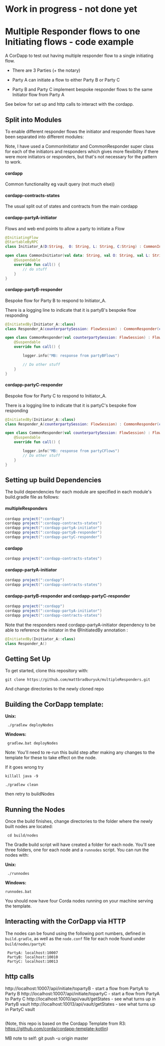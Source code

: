 

# Work in progress - not done yet


# Multiple Responder flows to one Initiating flows - code example

A CorDapp to test out having multiple responder flow to a single initiating flow.

- There are 3 Parties (+ the notary)

- Party A can initiate a flow to either Party B or Party C

- Party B and Party C implement bespoke responder flows to the same Initiator flow from Party A

See below for set up and http calls to interact with the cordapp.


## Split into Modules

To enable different responder flows the initiator and responder flows have been separated into different modules:

Note, I have used a CommonInitiator and CommonResponder super class for each of the initiators and responders which gives more flexibility if there were more initiators or responders, but that's not necessary for the pattern to work.


#### cordapp

Common functionality eg vault query (not much else))

#### cordapp-contracts-states 

The usual split out of states and contracts from the main cordapp


#### cordapp-partyA-initiator

Flows and web end points to allow a party to initiate a Flow

```kotlin
@InitiatingFlow
@StartableByRPC
class Initiator_A(D:String,  O: String, L: String, C:String) : CommonInitiator(D, O, L, C)

open class CommonInitiator(val data: String, val O: String, val L: String, val C:String) : FlowLogic<Unit>() {
    @Suspendable
    override fun call() {
        // do stuff
    }
}
```


#### cordapp-partyB-responder

Bespoke flow for Party B to respond to Initiator_A.

There is a logging line to indicate that it is partyB's bespoke flow responding

```kotlin
@InitiatedBy(Initiator_A::class)
class Responder_A(counterpartySession: FlowSession) : CommonResponder(counterpartySession)

open class CommonResponder(val counterpartySession: FlowSession) : FlowLogic<Unit>() {
    @Suspendable
    override fun call() {

        logger.info("MB: response from partyBFlows")

        // Do other stuff
    }
}
```


#### cordapp-partyC-responder

Bespoke flow for Party C to respond to Initiator_A.

There is a logging line to indicate that it is partyC's bespoke flow responding

```kotlin
@InitiatedBy(Initiator_A::class)
class Responder_A(counterpartySession: FlowSession) : CommonResponder(counterpartySession)

open class CommonResponder(val counterpartySession: FlowSession) : FlowLogic<Unit>() {
    @Suspendable
    override fun call() {

        logger.info("MB: response from partyCFlows")
        // Do other stuff
    }
}
```


## Setting up build Dependencies

The build dependencies for each module are specified in each module's build.gradle file as follows:

#### multipleResponders

```gradle
cordapp project(":cordapp")
cordapp project(":cordapp-contracts-states")
cordapp project(":cordapp-partyA-initiator")
cordapp project(":cordapp-partyB-responder")
cordapp project(":cordapp-partyC-responder")
```



#### cordapp

```gradle
cordapp project(":cordapp-contracts-states")
```

#### cordapp-partyA-initiator

```gradle
cordapp project(":cordapp")
cordapp project(":cordapp-contracts-states")
```

#### cordapp-partyB-responder and cordapp-partyC-responder

```gradle
cordapp project(":cordapp")
cordapp project(":cordapp-partyA-initiator")
cordapp project(":cordapp-contracts-states")
```
Note that the responders need cordapp-partyA-initiator dependency to be able to reference the initiator in the @InitiatedBy annotation :

```kotlin
@InitiatedBy(Initiator_A::class)
class Responder_A()

```






## Getting Set Up

To get started, clone this repository with:

    git clone https://github.com/mattbradburyuk/multipleResponders.git

And change directories to the newly cloned repo

     

## Building the CorDapp template:

**Unix:** 

     ./gradlew deployNodes

**Windows:**

     gradlew.bat deployNodes

Note: You'll need to re-run this build step after making any changes to
the template for these to take effect on the node.

If it goes wrong try 
    
    killall java -9
    
    ./gradlew clean
    
then retry to buildNodes

## Running the Nodes

Once the build finishes, change directories to the folder where the newly
built nodes are located:

     cd build/nodes

The Gradle build script will have created a folder for each node. You'll
see three folders, one for each node and a `runnodes` script. You can
run the nodes with:

**Unix:**

     ./runnodes

**Windows:**

    runnodes.bat

You should now have four Corda nodes running on your machine serving 
the template.


## Interacting with the CorDapp via HTTP

The nodes can be found using the following port numbers, defined in 
`build.gradle`, as well as the `node.conf` file for each node found
under `build/nodes/partyX`:

     PartyA: localhost:10007
     PartyB: localhost:10010
     PartyC: localhost:10013 

## http calls

http://localhost:10007/api/initiate/topartyB - start a flow from PartyA to Party B
http://localhost:10007/api/initiate/topartyC - start a flow from PartyA to Party C
http://localhost:10010/api/vault/getStates - see what turns up in PartyB vault
http://localhost:10013/api/vault/getStates - see what turns up in PartyC vault

## 

(Note, this repo is based on the Cordapp Template from R3: https://github.com/corda/cordapp-template-kotlin)

MB note to self: git push -u origin master